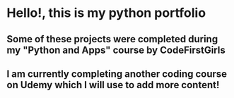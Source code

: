 # Hello!, this is my python portfolio
## Some of these projects were completed during my "Python and Apps" course by CodeFirstGirls
## I am currently completing another coding course on Udemy which I will use to add more content!
